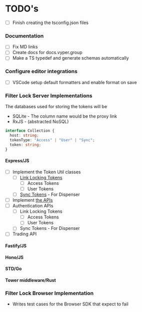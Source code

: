 # TODO's

- [ ] Finish creating the tsconfig.json files

### Documentation

- [ ] Fix MD links
- [ ] Create docs for docs.vyper.group
- [ ] Make a TS typedef and generate schemas automatically

### Configure editor integrations

- [ ] VSCode setup default formatters and enable format on save

### Filter Lock Server Implementations

The databases used for storing the tokens will be

- SQLite - The column name would be the proxy link
- RxJS - (abstracted NoSQL)

```ts
interface Collection {
  host: string;
  tokenType: "Access" | "User" | "Sync";
  token: string;
}
```

#### Express/JS

- [ ] Implement the Token Util classes
  - [ ] [Link Locking Tokens](./for%20devs/standards/Link%20Locking%20Tokens.md)
    - [ ] Access Tokens
    - [ ] User Tokens
  - [ ] [Sync Tokens](./for%20devs/standards/Sync%20Tokens.md) - For Dispenser
- [ ] Implement [the APIs](./for%20devs/standards/API%20Endpoints%20for%20Link%20Bot%20Locking.md)
- [ ] Authentication APIs
  - [ ] Link Locking Tokens
    - [ ] Access Tokens
    - [ ] User Tokens
  - [ ] Sync Tokens - For Dispenser
- [ ] Trading API

#### Fastify/JS

#### Hono/JS

#### STD/Go

#### Tower middleware/Rust

### Filter Lock Browser Implementation

- Writes test cases for the Browser SDK that expect to fail

```

```

